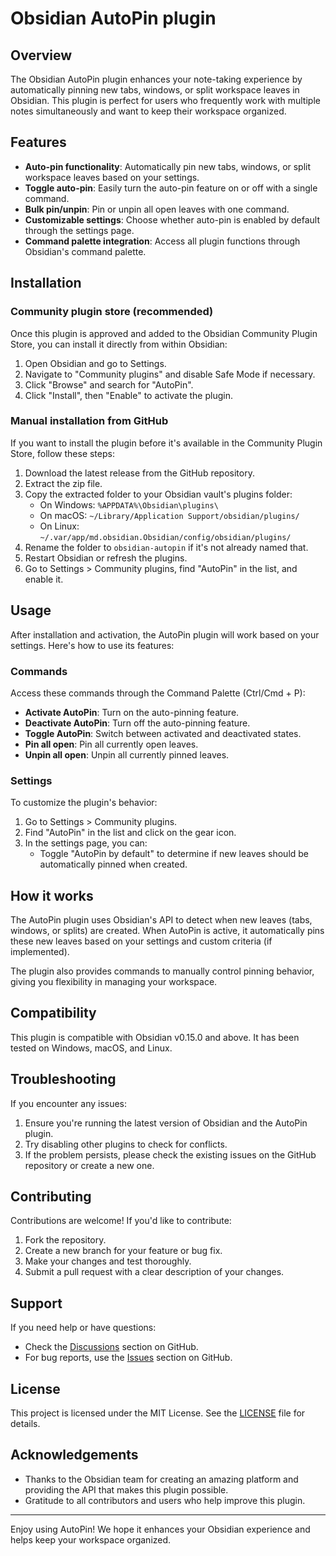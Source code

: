 # Obsidian AutoPin plugin

## Overview

The Obsidian AutoPin plugin enhances your note-taking experience by automatically pinning new tabs, windows, or split workspace leaves in Obsidian. This plugin is perfect for users who frequently work with multiple notes simultaneously and want to keep their workspace organized.

## Features

- **Auto-pin functionality**: Automatically pin new tabs, windows, or split workspace leaves based on your settings.
- **Toggle auto-pin**: Easily turn the auto-pin feature on or off with a single command.
- **Bulk pin/unpin**: Pin or unpin all open leaves with one command.
- **Customizable settings**: Choose whether auto-pin is enabled by default through the settings page.
- **Command palette integration**: Access all plugin functions through Obsidian's command palette.

## Installation

### Community plugin store (recommended)

Once this plugin is approved and added to the Obsidian Community Plugin Store, you can install it directly from within Obsidian:

1. Open Obsidian and go to Settings.
2. Navigate to "Community plugins" and disable Safe Mode if necessary.
3. Click "Browse" and search for "AutoPin".
4. Click "Install", then "Enable" to activate the plugin.

### Manual installation from GitHub

If you want to install the plugin before it's available in the Community Plugin Store, follow these steps:

1. Download the latest release from the GitHub repository.
2. Extract the zip file.
3. Copy the extracted folder to your Obsidian vault's plugins folder:
   - On Windows: `%APPDATA%\Obsidian\plugins\`
   - On macOS: `~/Library/Application Support/obsidian/plugins/`
   - On Linux: `~/.var/app/md.obsidian.Obsidian/config/obsidian/plugins/`
4. Rename the folder to `obsidian-autopin` if it's not already named that.
5. Restart Obsidian or refresh the plugins.
6. Go to Settings > Community plugins, find "AutoPin" in the list, and enable it.

## Usage

After installation and activation, the AutoPin plugin will work based on your settings. Here's how to use its features:

### Commands

Access these commands through the Command Palette (Ctrl/Cmd + P):

- **Activate AutoPin**: Turn on the auto-pinning feature.
- **Deactivate AutoPin**: Turn off the auto-pinning feature.
- **Toggle AutoPin**: Switch between activated and deactivated states.
- **Pin all open**: Pin all currently open leaves.
- **Unpin all open**: Unpin all currently pinned leaves.

### Settings

To customize the plugin's behavior:

1. Go to Settings > Community plugins.
2. Find "AutoPin" in the list and click on the gear icon.
3. In the settings page, you can:
   - Toggle "AutoPin by default" to determine if new leaves should be automatically pinned when created.

## How it works

The AutoPin plugin uses Obsidian's API to detect when new leaves (tabs, windows, or splits) are created. When AutoPin is active, it automatically pins these new leaves based on your settings and custom criteria (if implemented).

The plugin also provides commands to manually control pinning behavior, giving you flexibility in managing your workspace.

## Compatibility

This plugin is compatible with Obsidian v0.15.0 and above. It has been tested on Windows, macOS, and Linux.

## Troubleshooting

If you encounter any issues:

1. Ensure you're running the latest version of Obsidian and the AutoPin plugin.
2. Try disabling other plugins to check for conflicts.
3. If the problem persists, please check the existing issues on the GitHub repository or create a new one.

## Contributing

Contributions are welcome! If you'd like to contribute:

1. Fork the repository.
2. Create a new branch for your feature or bug fix.
3. Make your changes and test thoroughly.
4. Submit a pull request with a clear description of your changes.

## Support

If you need help or have questions:

- Check the [Discussions](https://github.com/jeetsukumaran/obsidian-autopin/discussions) section on GitHub.
- For bug reports, use the [Issues](https://github.com/jeetsukumaran/obsidian-autopin/issues) section on GitHub.

## License

This project is licensed under the MIT License. See the [LICENSE](LICENSE) file for details.

## Acknowledgements

- Thanks to the Obsidian team for creating an amazing platform and providing the API that makes this plugin possible.
- Gratitude to all contributors and users who help improve this plugin.

---

Enjoy using AutoPin! We hope it enhances your Obsidian experience and helps keep your workspace organized.
